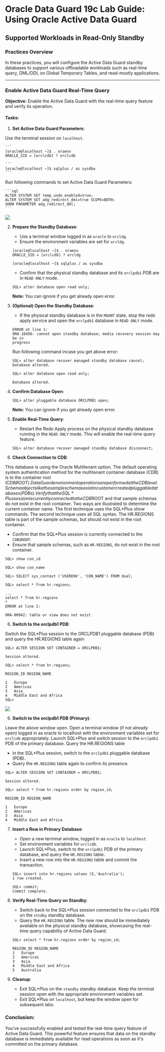 # Oracle Data Guard 19c Lab Guide: Using Oracle Active Data Guard

## Supported Workloads in Read-Only Standby

### Practices Overview

In these practices, you will configure the Active Data Guard standby databases to support various offloadable workloads such as real-time query, DML/DDL on Global Temporary Tables, and read-mostly applications.

---

### Enable Active Data Guard Real-Time Query

**Objective:** Enable the Active Data Guard with the real-time query feature and verify its operation.

#### Tasks:

1. **Set Active Data Guard Parameters**:

Use the terminal session on `localhost`. 

    ```
    [oracle@localhost ~]$ . oraenv
    ORACLE_SID = [orclcdb] ? orclcdb

    ```
    [oracle@localhost ~]$ sqlplus / as sysdba
    ```

Run following commands to set Active Data Guard Parameters:

    ```sql
    ALTER SYSTEM SET temp_undo_enabled=true;
    ALTER SYSTEM SET adg_redirect_dml=true SCOPE=BOTH;
    SHOW PARAMETER adg_redirect_dml;
    ```

![](./images/19.png)

2. **Prepare the Standby Database**:
    - Use a terminal window logged in as `oracle` to `orcldg`.
    - Ensure the environment variables are set for `orcldg`.

    ```
    [oracle@localhost ~]$ . oraenv
    ORACLE_SID = [orclcdb] ? orcldg

    [oracle@localhost ~]$ sqlplus / as sysdba
    ```

    - Confirm that the physical standby database and its `orclpdb1` PDB are in `READ ONLY` mode.

    ```
    SQL> alter database open read only;
    ```

    **Note:** You can ignore if you get already open error.

3. **(Optional) Open the Standby Database**:
    - If the physical standby database is in the `MOUNT` state, stop the redo apply service and open the `orclpdb1` database in `READ ONLY` mode.


    ```
    ERROR at line 1:
    ORA-10456: cannot open standby database; media recovery session may be in
    progress
    ```

    Run following command incase you get above error:

    ```
    SQL> alter database recover managed standby database cancel;
    Database altered.

    SQL> alter database open read only;

    Database altered.
    ```

4. **Confirm Database Open**:
    ```
    SQL> alter pluggable database ORCLPDB1 open;
    ```
    
    **Note:** You can ignore if you get already open error.

4. **Enable Real-Time Query**:
    - Restart the Redo Apply process on the physical standby database running in the `READ ONLY` mode. This will enable the real-time query feature.

    ```
    SQL> alter database recover managed standby database disconnect;
    ```

5. **Check Connection to CDB**:

This database is using the Oracle Multitenant option. The default operating system authentication method for the multitenant container database (CDB) is to the container root (CDB$ROOT). Data Guard environment operations are performed at the CDB level. Schema objects like the sample schemas exist in customer created pluggable databases (PDBs). Verify that the SQL*Plus session is currently connected to the CDB$ROOT and that sample schemas do not exist in the root container. Two ways are illustrated to determine the current container name. The first technique uses the SQL*Plus show commands. The second technique uses all SQL syntax. The HR.REGIONS table is part of the sample schemas, but should not exist in the root container.

- Confirm that the SQL*Plus session is currently connected to the `CDB$ROOT`.
- Ensure that sample schemas, such as `HR.REGIONS`, do not exist in the root container.

```
SQL> show con_id

SQL> show con_name

SQL> SELECT sys_context ('USERENV', 'CON_NAME') FROM dual;

SQL> select * from hr.regions;

...
select * from hr.regions
*
ERROR at line 1:

ORA-00942: table or view does not exist
```



6. **Switch to the orclpdb1 PDB**:

Switch the SQL*Plus session to the ORCLPDB1 pluggable database (PDB) and query the HR.REGIONS table again


```
SQL> ALTER SESSION SET CONTAINER = ORCLPDB1;

Session altered.

SQL> select * from hr.regions;

REGION_ID REGION_NAME

1	Europe
2	Americas
3	Asia
4	Middle East and Africa
SQL>
```

![](./images/18.png)


6. **Switch to the orclpdb1 PDB (Primary)**:

Leave the above window open. Open a terminal window (if not already open) logged in as oracle to localhost with the environment variables set for `orclcdb` appropriately. Launch SQL*Plus and switch session to the `orclpdb1` PDB of the primary database. Query the HR.REGIONS table

- In the SQL*Plus session, switch to the `orclpdb1` pluggable database (PDB).
- Query the `HR.REGIONS` table again to confirm its presence.

```
SQL> ALTER SESSION SET CONTAINER = ORCLPDB1;

Session altered.

SQL> select * from hr.regions order by region_id;

REGION_ID REGION_NAME

1	Europe
2	Americas
3	Asia
4	Middle East and Africa

```

7. **Insert a Row in Primary Database**:
    - Open a new terminal window, logged in as `oracle` to `localhost`.
    - Set environment variables for `orclcdb`.
    - Launch SQL*Plus, switch to the `orclpdb1` PDB of the primary database, and query the `HR.REGIONS` table.
    - Insert a new row into the `HR.REGIONS` table and commit the transaction.

    ```
    SQL> insert into hr.regions values (5,'Australia');
    1 row created.

    SQL> commit;
    Commit complete.
    ```

8. **Verify Real-Time Query on Standby**:
    - Switch back to the SQL*Plus session connected to the `orclpdb1` PDB on the `stndby` standby database.
    - Query the `HR.REGIONS` table. The new row should be immediately available on the physical standby database, showcasing the real-time query capability of Active Data Guard.

    ```
    SQL> select * from hr.regions order by region_id;

    REGION_ID REGION_NAME
    1	Europe
    2	Americas
    3	Asia
    4	Middle East and Africa
    5	Australia
    ```

9. **Cleanup**:
    - Exit SQL*Plus on the `standby` standby database. Keep the terminal session open with the appropriate environment variables set.
    - Exit SQL*Plus on `localhost`, but keep the window open for subsequent labs.

### Conclusion:

You've successfully enabled and tested the real-time query feature of Active Data Guard. This powerful feature ensures that data on the standby database is immediately available for read operations as soon as it's committed on the primary database.
